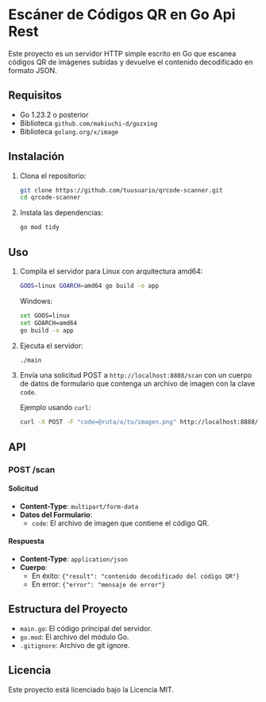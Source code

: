 # Escáner de Códigos QR en Go Api Rest

Este proyecto es un servidor HTTP simple escrito en Go que escanea códigos QR de imágenes subidas y devuelve el contenido decodificado en formato JSON.

## Requisitos

- Go 1.23.2 o posterior
- Biblioteca `github.com/makiuchi-d/gozxing`
- Biblioteca `golang.org/x/image`

## Instalación

1. Clona el repositorio:
    ```sh
    git clone https://github.com/tuusuario/qrcode-scanner.git
    cd qrcode-scanner
    ```

2. Instala las dependencias:
    ```sh
    go mod tidy
    ```

## Uso

1. Compila el servidor para Linux con arquitectura amd64:
    ```sh
    GOOS=linux GOARCH=amd64 go build -o app
    ```
   Windows:
    ```sh
    set GOOS=linux
    set GOARCH=amd64
    go build -o app
    ```

2. Ejecuta el servidor:
    ```sh
    ./main
    ```

3. Envía una solicitud POST a `http://localhost:8888/scan` con un cuerpo de datos de formulario que contenga un archivo de imagen con la clave `code`.

    Ejemplo usando `curl`:
    ```sh
    curl -X POST -F "code=@ruta/a/tu/imagen.png" http://localhost:8888/scan
    ```

## API

### POST /scan

#### Solicitud

- **Content-Type**: `multipart/form-data`
- **Datos del Formulario**:
  - `code`: El archivo de imagen que contiene el código QR.

#### Respuesta

- **Content-Type**: `application/json`
- **Cuerpo**:
  - En éxito: `{"result": "contenido decodificado del código QR"}`
  - En error: `{"error": "mensaje de error"}`

## Estructura del Proyecto

- `main.go`: El código principal del servidor.
- `go.mod`: El archivo del módulo Go.
- `.gitignore`: Archivo de git ignore.

## Licencia

Este proyecto está licenciado bajo la Licencia MIT.